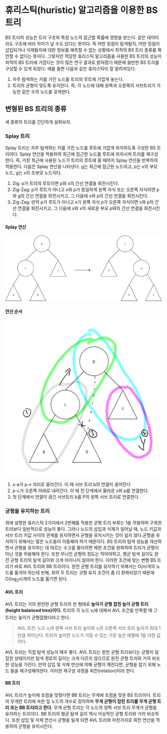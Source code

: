 # 휴리스틱(huristic) 알고리즘을 이용한 BS 트리

BS 트리의 성능은 트리 구조와 특정 노드의 접근할 확률에 영향을 받는다. 같은 데이터라도 구조에 따라 차이가 날 수도 있다는 뜻이다. 즉 어떤 정점이 탐색될지, 어떤 정점이 삽입되거나 삭제될지에 대한 정보를 예측할 수 없는 상황에서 최적의 BS 트리 종류를 확언할 수 없다는 뜻이다. 그렇지만 적당한 휴리스틱 알고리즘을 사용한 BS 트리의 성능이 최적의 BS 트리에 가깝다는 것이 많은 연구 결과로 밝혀졌기 때문에 쓸만한 BS 트리를 구성할 수 있게 되었다. 예를 들면 다음과 같은 휴리스틱이 잘 알려져있다.

1. 자주 탐색하는 키를 가진 노드를 트리의 루트에 가깝게 놓는다.
2. 트리의 균형이 맞도록 유지한다. 즉, 각 노드에 대해 왼쪽과 오른쪽의 서브트리가 가능한 같은 수의 노드를 갖게한다.

## 변형된 BS 트리의 종류

세 종류의 트리를 간단하게 살펴보자.

### Splay 트리

Splay 트리는 자주 탐색하는 키를 가진 노드를 루트에 가깝게 위치하도록 구성한 BS 트리이다. Splay 연산을 적용하여 최근에 접근한 노드를 루트에 위치시켜 트리를 재구성한다. 즉, 가장 최근에 사용된 노드가 트리의 루트에 올 때까지 Splay 연산을 반복하여 적용한다. 다음은 Splay 연산을 나타낸다. g는 최근에 접근한 노드이고, p는 x의 부모 노드, g는 x의 조부모 노드이다.

1. Zig: p가 트리의 루트이면 p와 x의 간선 연결을 회전시킨다.
2. Zig-Zag: p가 루트가 아니고 x와 p가 동일하게 왼쪽 자식 또는 오른쪽 자식이면 p와 g의 간선 연결을 회전시키고, 그 다음에 x와 p의 간선 연결을 회전시킨다.
3. Zig-Zag: 만약 p가 루트가 아니고 x가 왼쪽 자식 p가 오른쪽 자식이면 x와 p의 간선 연결을 회전시키고, 그 다음에 x와 x의 새로운 부모 p와의 간선 연결을 회전시킨다.

#### Splay 연산
![01](images/01.png)

#### 연산 순서
![02](images/02.jpg)

1. x-a가 p-x 자리로 올라간다. 이 때 서브 트리 b의 연결이 끊어진다
2. p-c가 오른쪽 아래로 내려간다. 이 때 전 단계에서 올라온 x와 p를 연결한다.
3. 첫 단계에서 연결이 끊긴 서브트리 b를 P의 왼쪽 서브 트리로 연결한다.

### 균형을 유지하는 트리

위에 설명한 휴리스틱 2가지에서 2번째를 적용한 균형 트리 부류는 1을 적용하여 구축한 트리보다 일반적으로 성능이 좋다. 그러나 노드의 삽입과 삭제가 일어날 때, 노드 키값과 서브 트리 키값 사이의 관계를 유지하면서 균형을 유지시키는 것이 쉽지 않다.균형을 유지하기 위해서는 많은 노드들이 이동해야 하기 때문이다. BS 트리의 탐색 성능을 개선하면서 균형을 유지하는 데 따르는 수고를 줄이려면 제한 조건을 완화하여 트리가 균형이 아닌 것을 허용해야 한다. 또한 무너진 균형의 정도는 작아야하고, 평균 탐색 길이도 완전 균형 트리의 탐색 길이와 크게 차이나지 않아야 한다. 이러한 조건에 맞는 변형 BS 트리가 바로 AVL 트리와 BB 트리이다. 완전 균형 트리를 유지하기 위해서는 O(n)개의 노드를 옮겨야 하는데 반해, 위의 두 트리는 규형 유지 조건이 좀 더 완화되었기 때문에 O(log<sub>2</sub>n)개의 노드를 옮기면 된다.

#### AVL 트리

AVL 트리는 거의 완전한 균형 트리의 한 형태로 **높이가 균형 잡힌 높이 균형 트리(height balanced tree)이다.** 트리의 각 노드 v<sub>i</sub>에 대해서 AVL 조건을 만족할 때 그 트리는 높이가 균형잡혔다라고 한다.

> AVL 조건: 노드 v<sub>i</sub>의 왼쪽 서브 트리 높이와 v<sub>i</sub>의 오른쪽 서브 트리 높이가 최대 1만큼 차이난다. 트리의 높이란 노드가 가질 수 있는 가장 높은 레벨에 1을 더한 값이다.

AVL 트리는 직접 탐색 성능이 매우 좋다. AVL 트리는 완전 균형 트리보다는 균형이 덜 잡힌 상태이지만 탐색 경로의 길이는 크게 다르지 않으므로 완전 균형 트리와 거의 비슷한 성능을 가진다. 만약 삽입 및 삭제 연산에 의해 균형이 깨진다면, 균형을 잡기 위해 노드 들을  재구성해야한다. 이러한 재구성 과정을 회전(rotation)이라 한다.

#### BB 트리

AVL 트리가 높이에 초점을 맞췄다면 BB 트리는 무게에 초점을 맞춘 BS 트리이다. 트리의 무게란 트리에 속한 잎 노드의 개수로 정의하며 **무게 균형이 잡힌 트리를 무게 균형 트리 또는 BB 트리라고 한다.** 무게 균형 트리는 각 노드의 양쪽 서브 트리 무게가 균형을 유지하는 트리이다. BB 트리의 평균 탐색 길이 역시 이상적인 균형 트리와 거의 비슷하다. 또한 삽입 및 삭제 연산시 균형을 잃게 되면 AVL 트리와 마찬가지로 회전 연산을 적용하여 균형을 유지시킨다.
